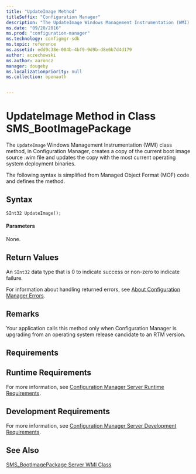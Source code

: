```yaml
---
title: "UpdateImage Method"
titleSuffix: "Configuration Manager"
description: "The UpdateImage Windows Management Instrumentation (WMI) class method, in Configuration Manager, creates a copy of the current boot image source .wim file and updates the copy with the most current operating system deployment binaries."
ms.date: "09/20/2016"
ms.prod: "configuration-manager"
ms.technology: configmgr-sdk
ms.topic: reference
ms.assetid: edd9c38e-004b-4bf9-9d9b-d8e6b7d4d179
author: aczechowski
ms.author: aaroncz
manager: dougeby
ms.localizationpriority: null
ms.collection: openauth


---
```

# UpdateImage Method in Class SMS_BootImagePackage
The `UpdateImage` Windows Management Instrumentation (WMI) class method, in Configuration Manager, creates a copy of the current boot image source .wim file and updates the copy with the most current operating system deployment binaries.  

 The following syntax is simplified from Managed Object Format (MOF) code and defines the method.  

## Syntax  

```  
SInt32 UpdateImage();  
```  

#### Parameters  
 None.  

## Return Values  
 An `SInt32` data type that is 0 to indicate success or non-zero to indicate failure.  

 For information about handling returned errors, see [About Configuration Manager Errors](../../../develop/core/understand/about-configuration-manager-errors.md).  

## Remarks  
 Your application calls this method only when Configuration Manager is upgrading from an operating system release candidate to an RTM version.  

## Requirements  

## Runtime Requirements  
 For more information, see [Configuration Manager Server Runtime Requirements](../../../develop/core/reqs/server-runtime-requirements.md).  

## Development Requirements  
 For more information, see [Configuration Manager Server Development Requirements](../../../develop/core/reqs/server-development-requirements.md).  

## See Also  
 [SMS_BootImagePackage Server WMI Class](../../../develop/reference/osd/sms_bootimagepackage-server-wmi-class.md)
